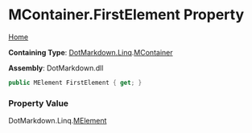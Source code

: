<a name="_top"></a>

# MContainer\.FirstElement Property

[Home](../../../../README.md#_top)

**Containing Type**: [DotMarkdown.Linq](../../README.md#_top)\.[MContainer](../README.md#_top)

**Assembly**: DotMarkdown\.dll

```csharp
public MElement FirstElement { get; }
```

### Property Value

DotMarkdown\.Linq\.[MElement](../../MElement/README.md#_top)

